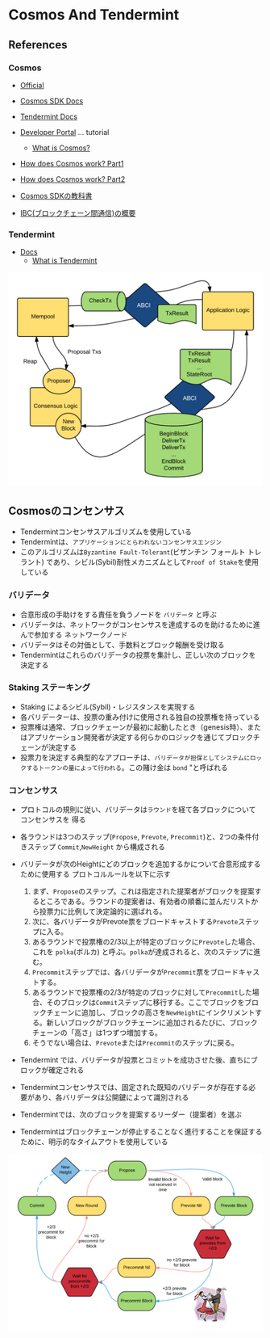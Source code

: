 # Cosmos And Tendermint

## References

### Cosmos

- [Official](https://cosmos.network/)
- [Cosmos SDK Docs](https://docs.cosmos.network/main)
- [Tendermint Docs](https://docs.tendermint.com/)
- [Developer Portal](https://tutorials.cosmos.network/) ... tutorial
  - [What is Cosmos?](https://tutorials.cosmos.network/academy/1-what-is-cosmos/)

- [How does Cosmos work? Part1](https://www.preethikasireddy.com/post/how-does-cosmos-work-how-does-it-compare-to-bitcoin-and-ethereum-part-1)
- [How does Cosmos work? Part2](https://www.preethikasireddy.com/post/how-does-cosmos-work-how-does-it-compare-to-bitcoin-and-ethereum-part-2)
- [Cosmos SDKの教科書](https://zenn.dev/kimurayu45z/books/abf4114858f7c35b775d)
- [IBC(ブロックチェーン間通信)の概要](https://zenn.dev/qope/articles/51bc0d7ff25fc8)

### Tendermint

- [Docs](https://docs.tendermint.com/v0.34/)
  - [What is Tendermint](https://docs.tendermint.com/v0.34/introduction/what-is-tendermint.html)

![tendermint flow](https://github.com/hiromaily/documents/raw/main/images/tendermint_flow01.png "tendermint flow")

## Cosmosのコンセンサス

- Tendermintコンセンサスアルゴリズムを使用している
- Tendermintは、`アプリケーションにとらわれないコンセンサスエンジン`
- このアルゴリズムは`Byzantine Fault-Tolerant`(ビザンチン フォールト トレラント) であり、シビル(Sybil)耐性メカニズムとして`Proof of Stake`を使用している

### バリデータ

- 合意形成の手助けをする責任を負うノードを `バリデータ` と呼ぶ
- バリデータは、ネットワークがコンセンサスを達成するのを助けるために進んで参加する ネットワークノード
- バリデータはその対価として、手数料とブロック報酬を受け取る
- Tendermintはこれらのバリデータの投票を集計し、正しい次のブロックを決定する

### Staking ステーキング

- Staking によるシビル(Sybil)・レジスタンスを実現する
- 各バリデーターは、投票の重み付けに使用される独自の投票権を持っている
- 投票権は通常、ブロックチェーンが最初に起動したとき（genesis時）、またはアプリケーション開発者が決定する何らかのロジックを通じてブロックチェーンが決定する
- 投票力を決定する典型的なアプローチは、`バリデータが担保としてシステムにロックするトークンの量によって行われる`。この賭け金は `bond` "と呼ばれる

### コンセンサス

- プロトコルの規則に従い、バリデータは`ラウンド`を経て各ブロックについてコンセンサスを 得る
- 各ラウンドは3つのステップ(`Propose`, `Prevote`, `Precommit`)と、2つの条件付きステップ `Commit`,`NewHeight` から構成される
- バリデータが次のHeightにどのブロックを追加するかについて合意形成するために使用する プロトコルルールを以下に示す
  1. まず、`Propose`のステップ。これは指定された提案者がブロックを提案するところである。ラウンドの提案者は、有効者の順番に並んだリストから投票力に比例して決定論的に選ばれる。
  2. 次に、各バリデータがPrevote票をブロードキャストする`Prevote`ステップに入る。
  3. あるラウンドで投票権の2/3以上が特定のブロックに`Prevote`した場合、これを `polka`(ポルカ) と呼ぶ。`polka`が達成されると、次のステップに進む。
  4. `Precommit`ステップでは、各バリデータが`Precommit`票をブロードキャストする。
  5. あるラウンドで投票権の2/3が特定のブロックに対して`Precommit`した場合、そのブロックは`Commit`ステップに移行する。ここでブロックをブロックチェーンに追加し、ブロックの高さを`NewHeight`にインクリメントする。新しいブロックがブロックチェーンに追加されるたびに、ブロックチェーンの「高さ」は1つずつ増加する。
  6. そうでない場合は、`Prevote`または`Precommit`のステップに戻る。

- Tendermint では、バリデータが投票とコミットを成功させた後、直ちにブロックが確定される
- Tendermintコンセンサスでは、固定された既知のバリデータが存在する必要があり、各バリデータは公開鍵によって識別される
- Tendermintでは、次のブロックを提案するリーダー（提案者）を選ぶ
- Tendermintはブロックチェーンが停止することなく進行することを保証するために、明示的なタイムアウトを使用している

![consensus flow](https://github.com/hiromaily/documents/raw/main/images/tendermint_consensus_logic.png "consensus flow")
